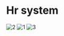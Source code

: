 # Hr system
![2](https://github.com/user-attachments/assets/6bb436be-2be7-433a-b83d-d1d1972417a9)
![1](https://github.com/user-attachments/assets/a639f61f-a52d-45da-874b-e7d7e28e4082)
![3](https://github.com/user-attachments/assets/a0a27d25-aabc-457d-9eec-55babc6d3a7f)

